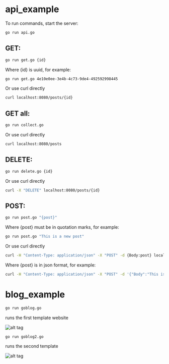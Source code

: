 # api_example

To run commands, start the server:

```sh
go run api.go
```

## GET:

```sh 
go run get.go {id}
```
Where {id} is uuid, for example:

```sh 
go run get.go 4e10e0ee-3e4b-4c73-9de4-492592998445
```
Or use curl directly

```sh
curl localhost:8080/posts/{id}
```

## GET all:
```sh 
go run collect.go
```

Or use curl directly

```sh
curl localhost:8080/posts
```

## DELETE:
```sh 
go run delete.go {id}
```

Or use curl directly

```sh
curl -X "DELETE" localhost:8080/posts/{id}
```

## POST:

```sh 
go run post.go "{post}"
```

Where {post} must be in quotation marks, for example:

```sh 
go run post.go "This is a new post"
```

Or use curl directly

```sh
curl -H "Content-Type: application/json" -X "POST" -d {Body:post} localhost:8080/posts
```
Where {post} is in json format, for example:

```sh
curl -H "Content-Type: application/json" -X "POST" -d '{"Body":"This is a new post"}' localhost:8080/posts
```


# blog_example

```sh
go run goblog.go
```
runs the first template website

![alt tag](http://i.imgur.com/n5zhgXr.png)

```sh
go run goblog2.go
```
runs the second template

![alt tag](http://i.imgur.com/kUb4Q8M.png)
